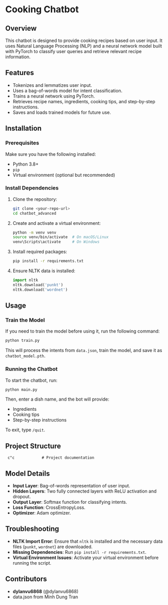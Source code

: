 # Cooking Chatbot

## Overview

This chatbot is designed to provide cooking recipes based on user input. It uses Natural Language Processing (NLP) and a neural network model built with PyTorch to classify user queries and retrieve relevant recipe information.

## Features

- Tokenizes and lemmatizes user input.
- Uses a bag-of-words model for intent classification.
- Trains a neural network using PyTorch.
- Retrieves recipe names, ingredients, cooking tips, and step-by-step instructions.
- Saves and loads trained models for future use.

## Installation

### Prerequisites

Make sure you have the following installed:

- Python 3.8+
- `pip`
- Virtual environment (optional but recommended)

### Install Dependencies

1. Clone the repository:

   ```bash
   git clone <your-repo-url>
   cd chatbot_advanced
   ```

2. Create and activate a virtual environment:

   ```bash
   python -m venv venv
   source venv/bin/activate  # On macOS/Linux
   venv\Scripts\activate     # On Windows
   ```

3. Install required packages:

   ```bash
   pip install -r requirements.txt
   ```

4. Ensure NLTK data is installed:

   ```python
   import nltk
   nltk.download('punkt')
   nltk.download('wordnet')
   ```

## Usage

### Train the Model

If you need to train the model before using it, run the following command:

```bash
python train.py
```

This will process the intents from `data.json`, train the model, and save it as `chatbot_model.pth`.

### Running the Chatbot

To start the chatbot, run:

```bash
python main.py
```

Then, enter a dish name, and the bot will provide:

- Ingredients
- Cooking tips
- Step-by-step instructions

To exit, type `/quit`.

## Project Structure

```
 c"c            # Project documentation
```

## Model Details

- **Input Layer**: Bag-of-words representation of user input.
- **Hidden Layers**: Two fully connected layers with ReLU activation and dropout.
- **Output Layer**: Softmax function for classifying intents.
- **Loss Function**: CrossEntropyLoss.
- **Optimizer**: Adam optimizer.

## Troubleshooting

- **NLTK Import Error**: Ensure that `nltk` is installed and the necessary data files (`punkt`, `wordnet`) are downloaded.
- **Missing Dependencies**: Run `pip install -r requirements.txt`.
- **Virtual Environment Issues**: Activate your virtual environment before running the script.

## Contributors

- **dylanvu6868** (@dylanvu6868)
- data.json from Minh Dung Tran
